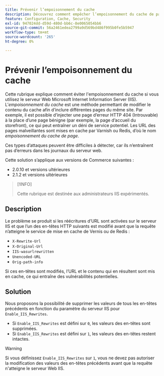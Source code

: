```yaml
---
title: Prévenir l’empoisonnement du cache
description: Découvrez comment empêcher l’empoisonnement du cache de page pour votre storefront Commerce.
feature: Configuration, Cache, Security
exl-id: 947024dd-d59d-480d-bb6c-8e0065054bb6
source-git-commit: 56a2461edea2799a9d569bd486f995b0fe5b5947
workflow-type: tm+mt
source-wordcount: '265'
ht-degree: 0%

---
```


# Prévenir l’empoisonnement du cache

Cette rubrique explique comment éviter l&#39;empoisonnement du cache si vous utilisez le serveur Web Microsoft Internet Information Server (IIS). L’_empoisonnement du cache_ est une méthode permettant de modifier le contenu du cache afin d’inclure différentes pages du même site. Par exemple, il est possible d’injecter une page d’erreur HTTP 404 (Introuvable) à la place d’une page bénigne (par exemple, la page d’accueil du storefront), ce qui peut entraîner un déni de service potentiel. Les URL des pages malveillantes sont mises en cache par Varnish ou Redis, d’où le nom _empoisonnement du cache de page_.

Ces types d’attaques peuvent être difficiles à détecter, car ils n’entraînent pas d’erreurs dans les journaux du serveur web.

Cette solution s’applique aux versions de Commerce suivantes :

- 2.0.10 et versions ultérieures
- 2.1.2 et versions ultérieures

>[!INFO]
>
>Cette rubrique est destinée aux administrateurs IIS expérimentés.

## Description

Le problème se produit si les réécritures d’URL sont activées sur le serveur IIS et que l’un des en-têtes HTTP suivants est modifié avant que la requête n’atteigne le service de mise en cache de Vernis ou de Redis :

- `X-Rewrite-Url`
- `X-Original-Url`
- `IIS-wasurlrewritten`
- `Unencoded-URL`
- `Orig-path-info`

Si ces en-têtes sont modifiés, l’URL et le contenu qui en résultent sont mis en cache, ce qui entraîne des vulnérabilités potentielles.

## Solution

Nous proposons la possibilité de supprimer les valeurs de tous les en-têtes précédents en fonction du paramètre du serveur IIS pour `Enable_IIS_Rewrites`.

- Si `Enable_IIS_Rewrites` est défini sur `0`, les valeurs des en-têtes sont supprimées.
- Si `Enable_IIS_Rewrites` est défini sur `1`, les valeurs des en-têtes restent intactes.

>[!WARNING]
>
>Si vous définissez `Enable_IIS_Rewrites` sur `1`, vous ne devez pas autoriser la modification des valeurs des en-têtes précédents avant que la requête n&#39;atteigne le serveur Web IIS.
